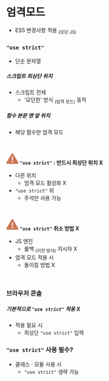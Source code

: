 엄격모드
============

- ES5 변경사항 적용 <sub>(모던 JS)</sub>

### `"use strict"`
- 단순 문자열

##### 스크립트 최상단 위치
- 스크립트 전체
  - '모던한' 방식 <sub>(엄격 모드)</sub> 동작

##### 함수 본문 맨 앞 위치
- 해당 함수만 엄격 모드

<br />

<img src="../../images/commons/icons/triangle-exclamation-solid.svg" /> **`"use strict"` : 반드시 최상단 위치 X**

- 다른 위치
  - 엄격 모드 활성화 X
- `"use strict"` 위
  - 주석만 사용 가능

<br />

<img src="../../images/commons/icons/triangle-exclamation-solid.svg" /> **`"use strict"` 취소 방법 X**

- JS 엔진
  - 롤백 <sub>(이전 방식)</sub> 지시자 X
- 엄격 모드 적용 시
  - 돌이킬 방법 X

<br />

### 브라우저 콘솔

##### 기본적으로 `"use strict"` 적용 X
- 적용 필요 시
  - 최상단 `"use strict"` 입력

### `"use strict"` 사용 필수?
- 클래스 · 모듈 사용 시
  - `"use strict"` 생략 가능
